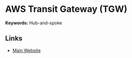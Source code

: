 # AWS Transit Gateway (TGW)

<!--
Before

VPC Peering -> VPC 1 -> VPC 2 (Attachment Peering) | Route tables | 2016
Transit VPC
-->

**Keywords:** Hub-and-spoke

## Links

- [Main Website](https://aws.amazon.com/transit-gateway)

